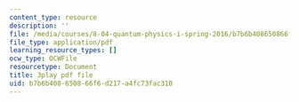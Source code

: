 ```yaml
---
content_type: resource
description: ''
file: /media/courses/8-04-quantum-physics-i-spring-2016/b7b6b408650866f6d217a4fc73fac310_S9RjSQro2e0.pdf
file_type: application/pdf
learning_resource_types: []
ocw_type: OCWFile
resourcetype: Document
title: 3play pdf file
uid: b7b6b408-6508-66f6-d217-a4fc73fac310
---
```

